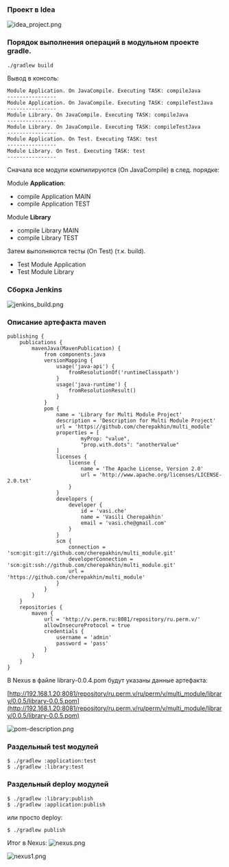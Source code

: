 ### Проект в Idea

![idea_project.png](doc/idea_project.png)

### Порядок выполнения операций в модульном проекте gradle.

````shell
./gradlew build
````

Вывод в консоль:

````text
Module Application. On JavaCompile. Executing TASK: compileJava
----------------
Module Application. On JavaCompile. Executing TASK: compileTestJava
----------------
Module Library. On JavaCompile. Executing TASK: compileJava
----------------
Module Library. On JavaCompile. Executing TASK: compileTestJava
----------------
Module Application. On Test. Executing TASK: test
----------------
Module Library. On Test. Executing TASK: test
----------------
````

Сначала все модули компилируются (On JavaCompile) в след. порядке:

Module __Application__:
<ul>
    <li>compile Application MAIN</li>
    <li>compile Application TEST</li>
</ul>

Module __Library__
<ul>
    <li>compile Library MAIN</li>
    <li>compile Library TEST</li>
</ul>

Затем выполняются тесты (On Test) (т.к. build).
<ul>
    <li>Test Module Application</li>
    <li>Test Module Library</li>
</ul>

### Сборка Jenkins

![jenkins_build.png](doc/jenkins_build.png)

### Описание артефакта maven


````shell
publishing {
	publications {
		mavenJava(MavenPublication) {
			from components.java
			versionMapping {
				usage('java-api') {
					fromResolutionOf('runtimeClasspath')
				}
				usage('java-runtime') {
					fromResolutionResult()
				}
			}
			pom {
				name = 'Library for Multi Module Project'
				description = 'Description for Multi Module Project'
				url = 'https://github.com/cherepakhin/multi_module'
				properties = [
						myProp: "value",
						"prop.with.dots": "anotherValue"
				]
				licenses {
					license {
						name = 'The Apache License, Version 2.0'
						url = 'http://www.apache.org/licenses/LICENSE-2.0.txt'
					}
				}
				developers {
					developer {
						id = 'vasi.che'
						name = 'Vasili Cherepakhin'
						email = 'vasi.che@gmail.com'
					}
				}
				scm {
					connection = 'scm:git:git://github.com/cherepakhin/multi_module.git'
					developerConnection = 'scm:git:ssh://github.com/cherepakhin/multi_module.git'
					url = 'https://github.com/cherepakhin/multi_module'
				}
			}
		}
	}
	repositories {
		maven {
			url = 'http://v.perm.ru:8081/repository/ru.perm.v/'
			allowInsecureProtocol = true
			credentials {
				username = 'admin'
				password = 'pass'
			}
		}
	}
}

````

В Nexus в файле library-0.0.4.pom будут указаны данные артефакта:

[http://192.168.1.20:8081/repository/ru.perm.v/ru/perm/v/multi_module/library/0.0.5/library-0.0.5.pom](http://192.168.1.20:8081/repository/ru.perm.v/ru/perm/v/multi_module/library/0.0.5/library-0.0.5.pom)

![pom-description.png](doc/pom-description.png)

### Раздельный test модулей

````shell
$ ./gradlew :application:test
$ ./gradlew :library:test
````

### Раздельный deploy модулей

````shell
$ ./gradlew :library:publish
$ ./gradlew :application:publish
````

или просто deploy:

````shell
$ ./gradlew publish
````


Итог в Nexus:
![nexus.png](doc/nexus.png)

![nexus1.png](doc/nexus1.png)